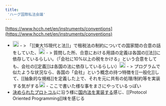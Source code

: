 ```yaml
---
title:
 'ハーグ国際私法会議'
---
```


[https://www.hcch.net/en/instruments/conventions](https://www.hcch.net/en/instruments/conventions)
- <img src='https://scrapbox.io/api/pages/blu3mo-public/blu3mo/icon' alt='blu3mo.icon' height="19.5"/>
    - > 「[[東大1S現代と法]]」で租税法の制約についての国家間の合意の話をしていた、<img src='https://scrapbox.io/api/pages/blu3mo-public/blu3mo/icon' alt='blu3mo.icon' height="19.5"/>
    - >  質問した所、合意における用語の定義は各国の[[法]]に依存しているらしい。（「会社に10%以上の税をかける」という合意をしても、会社の[[定義]]は各国の法に依存しているらしい）<img src='https://scrapbox.io/api/pages/blu3mo-public/blu3mo/icon' alt='blu3mo.icon' height="19.5"/>
    - > プログラムで似たような状況なら、各国の「会社」という概念の持つ特徴を[[一般化]]して、[[抽象的な規格]]を定義した上で、それを元に共有の処理/制約等を実装する気がする<img src='https://scrapbox.io/api/pages/blu3mo-public/blu3mo/icon' alt='blu3mo.icon' height="19.5"/>
        - ここで書いた様な事をまさにやっているっぽい
- [決められたプロトコル](https://www.hcch.net/en/instruments/conventions/specialised-sections/child-support)に沿う様に[国内法を実装する](https://www.mofa.go.jp/mofaj/fp/hr_ha/page22_000843.html)感じ、[[Protocol Oriented Programming]]味を感じる

